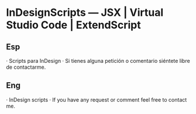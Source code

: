 # InDesignScripts — JSX | Virtual Studio Code | ExtendScript

## Esp
· Scripts para InDesign
· Si tienes alguna petición o comentario siéntete libre de contactarme.

## Eng
· InDesign scripts
· If you have any request or comment feel free to contact me.
